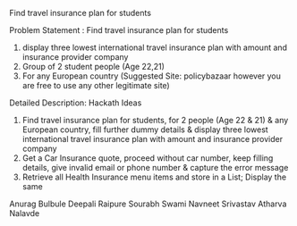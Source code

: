 Find travel insurance plan for students

Problem Statement : Find travel insurance plan for students
1. display three lowest international  travel insurance plan with amount and insurance provider company
2. Group of  2 student people (Age 22,21)
3. For any European country
(Suggested Site: policybazaar however you are free to use any other legitimate site)

Detailed Description: Hackath Ideas
1. Find travel insurance plan for students, for 2 people (Age 22 & 21) & any European country, fill further dummy details & display three lowest international  travel insurance plan with amount and insurance provider company
2. Get a Car Insurance quote, proceed without  car number, keep filling details, give invalid email or phone number & capture the error message
3.  Retrieve all Health Insurance menu items and store in a List; Display the same

Anurag Bulbule
Deepali Raipure
Sourabh Swami 
Navneet Srivastav
Atharva Nalavde

